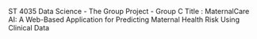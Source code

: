  ST 4035 Data Science - The Group Project - Group C
Title : MaternalCare AI: A Web-Based Application for Predicting Maternal Health Risk Using Clinical Data
